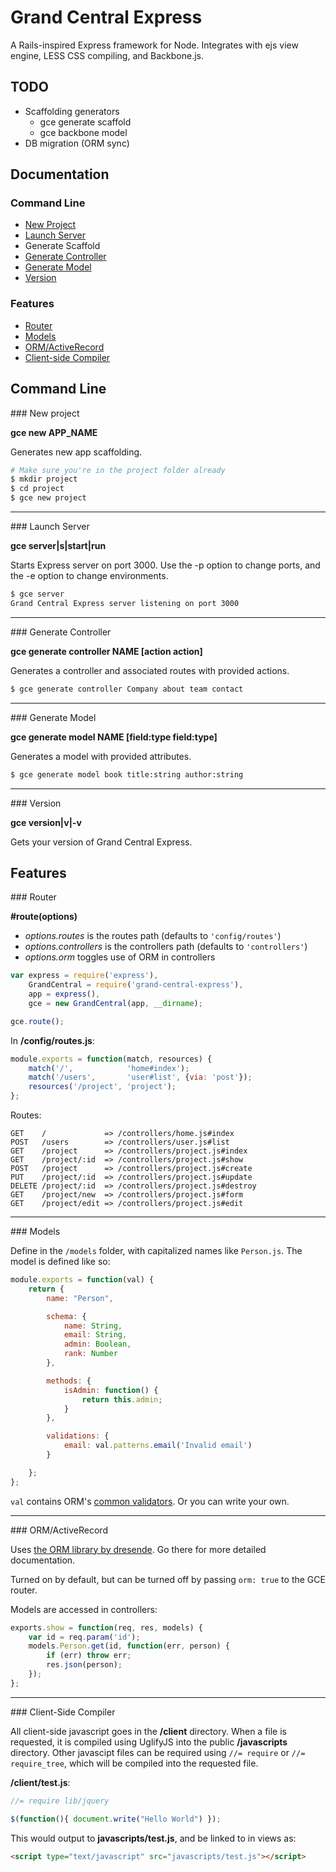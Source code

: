 # Grand Central Express

A Rails-inspired Express framework for Node. Integrates with ejs view engine, LESS CSS compiling, and Backbone.js.

## TODO

* Scaffolding generators
    * gce generate scaffold
    * gce backbone model
* DB migration (ORM sync)

## Documentation

### Command Line

* [New Project](NewProject)
* [Launch Server](LaunchServer)
* Generate Scaffold
* [Generate Controller](GenerateController)
* [Generate Model](GenerateModel)
* [Version](Version)

### Features

* [Router](Router)
* [Models](Models)
* [ORM/ActiveRecord](ORM)
* [Client-side Compiler](Compiler)

## Command Line

<a name="NewProject" />
### New project

__gce new APP_NAME__

Generates new app scaffolding.
```sh
# Make sure you're in the project folder already
$ mkdir project
$ cd project
$ gce new project
```

---------------------------------------
<a name="LaunchServer" />
### Launch Server

__gce server|s|start|run__

Starts Express server on port 3000. Use the -p option to change ports, and the -e option to change environments.
```sh
$ gce server
Grand Central Express server listening on port 3000
```

---------------------------------------
<a name="GenerateController" />
### Generate Controller

__gce generate controller NAME [action action]__

Generates a controller and associated routes with provided actions.
```sh
$ gce generate controller Company about team contact
```

---------------------------------------
<a name="GenerateModel" />
### Generate Model

__gce generate model NAME [field:type field:type]__

Generates a model with provided attributes.
```sh
$ gce generate model book title:string author:string
```

---------------------------------------
<a name="Version" />
### Version

__gce version|v|-v__

Gets your version of Grand Central Express.



## Features

<a name="Router" />
### Router

__#route(options)__

* *options.routes* is the routes path (defaults to `'config/routes'`)
* *options.controllers* is the controllers path (defaults to `'controllers'`)
* *options.orm* toggles use of ORM in controllers

```js
var express = require('express'),
    GrandCentral = require('grand-central-express'),
    app = express(),
    gce = new GrandCentral(app, __dirname);

gce.route();
```

In __/config/routes.js__:
```js
module.exports = function(match, resources) {
    match('/',            'home#index');
    match('/users',       'user#list', {via: 'post'});
    resources('/project', 'project');
};
```
Routes:
```
GET    /             => /controllers/home.js#index
POST   /users        => /controllers/user.js#list
GET    /project      => /controllers/project.js#index
GET    /project/:id  => /controllers/project.js#show
POST   /project      => /controllers/project.js#create
PUT    /project/:id  => /controllers/project.js#update
DELETE /project/:id  => /controllers/project.js#destroy
GET    /project/new  => /controllers/project.js#form
GET    /project/edit => /controllers/project.js#edit
```

---------------------------------------
<a name="Models" />
### Models

Define in the `/models` folder, with capitalized names like `Person.js`. The model is defined like so:
```js
module.exports = function(val) {
    return {
        name: "Person",

        schema: {
            name: String,
            email: String,
            admin: Boolean,
            rank: Number
        },

        methods: {
            isAdmin: function() {
                return this.admin;
            }
        },

        validations: {
            email: val.patterns.email('Invalid email')
        }

    };
};
```
`val` contains ORM's [common validators](https://github.com/dresende/node-orm2/blob/master/lib/Validators.js). Or you can write your own.

---------------------------------------
<a name="ORM" />
### ORM/ActiveRecord

Uses [the ORM library by dresende](http://dresende.github.com/node-orm2/). Go there for more detailed documentation.

Turned on by default, but can be turned off by passing `orm: true` to the GCE router.

Models are accessed in controllers:
```js
exports.show = function(req, res, models) {
    var id = req.param('id');
    models.Person.get(id, function(err, person) {
        if (err) throw err;
        res.json(person);
    });
};
```

---------------------------------------
<a name="Compiler" />
### Client-Side Compiler

All client-side javascript goes in the __/client__ directory. When a file is requested, it is compiled using UglifyJS into the public __/javascripts__ directory. Other javascipt files can be required using `//= require` or `//= require_tree`, which will be compiled into the requested file.

__/client/test.js__:
```js
//= require lib/jquery

$(function(){ document.write("Hello World") });
```
This would output to __javascripts/test.js__, and be linked to in views as:
```html
<script type="text/javascript" src="javascripts/test.js"></script>
```
